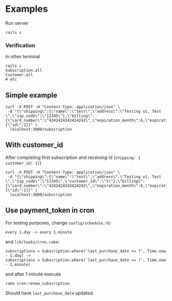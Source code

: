 # Examples

Run server

`rails s`

### Verification

In other terminal

```
rails c
Subscription.all
Customer.all
# etc
```

## Simple example

```
curl -X POST -H "Content-Type: application/json" \
 -d "{\"shipping\":{\"name\":\"test\",\"address\":\"Testing st, Test \",\"zip_code\":\"12345\"},\"billing\":{\"card_number\":\"4242424242424242\",\"expiration_month\":6,\"expiration_year\":2024,\"cvv\":\"123\",\"billing_zip_code\":\"12345\"},\"plan\":{\"id\":1}}" \
  localhost:3000/subscription
```

## With customer_id

After completing first subscription and receiving id (`shipping: { customer_id: 1}`)

```
curl -X POST -H "Content-Type: application/json" \
 -d "{\"shipping\":{\"name\":\"test\",\"address\":\"Testing st, Test \",\"zip_code\":\"12345\",\"customer_id\":\"1\"},\"billing\":{\"card_number\":\"4242424242424242\",\"expiration_month\":6,\"expiration_year\":2024,\"cvv\":\"123\",\"billing_zip_code\":\"12345\"},\"plan\":{\"id\":1}}" \
  localhost:3000/subscription
```

## Use payment_token in cron

For testing purposes, change `config/schedule.rb`:

```
every 1.day -> every 1.minute
```

and `lib/tasks/cron.rake`:

```
subscriptions = Subscription.where('last_purchase_date <= ?', Time.now - 1.day) ->
subscriptions = Subscription.where('last_purchase_date <= ?', Time.now - 1.minute)
```

and after 1 minute execute

`rake cron:renew_subscription`

Should have `last_purchase_date` updated.